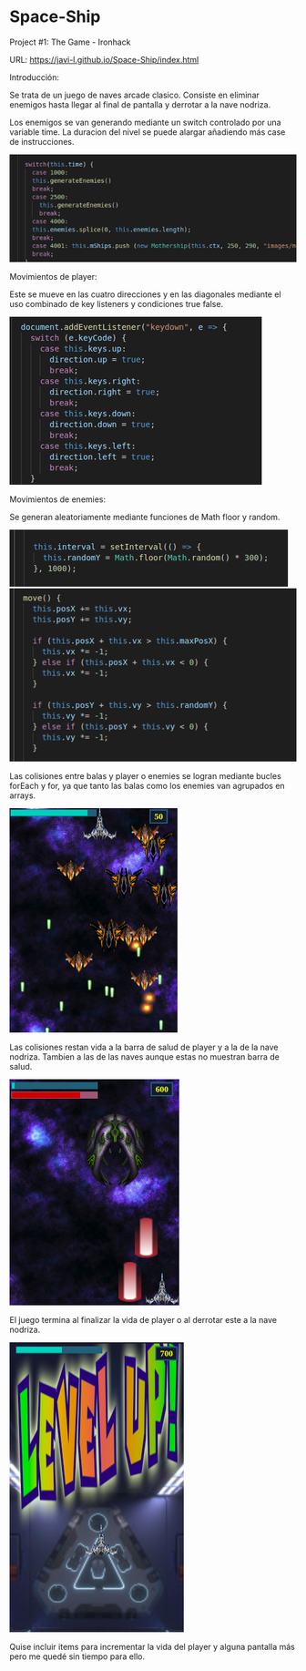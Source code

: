 # Space-Ship
Project #1: The Game - Ironhack

URL: https://javi-l.github.io/Space-Ship/index.html

Introducción:

Se trata de un juego de naves arcade clasico. Consiste en eliminar enemigos hasta llegar al final de pantalla y derrotar a la nave nodriza.

Los enemigos se van generando mediante un switch controlado por una variable time. La duracion del nivel se puede alargar añadiendo más case de instrucciones.

<img src = "https://github.com/Javi-L/Space-Ship/blob/master/screenshots/switch.png">


Movimientos de player:

Este se mueve en las cuatro direcciones y en las diagonales mediante el uso combinado de key listeners y condiciones true false.

<img src = https://github.com/Javi-L/Space-Ship/blob/master/screenshots/keys-boolean.png>


Movimientos de enemies:

Se generan aleatoriamente mediante funciones de Math floor y random.

<img src = https://github.com/Javi-L/Space-Ship/blob/master/screenshots/randomY.png>

<img src = https://github.com/Javi-L/Space-Ship/blob/master/screenshots/move-enemies.png>


Las colisiones entre balas y player o enemies se logran mediante bucles forEach y for, ya que tanto las balas como los enemies van agrupados en arrays.

<img src = https://github.com/Javi-L/Space-Ship/blob/master/screenshots/battle.png>


Las colisiones restan vida a la barra de salud de player y a la de la nave nodriza. Tambien a las de las naves aunque estas no muestran barra de salud.

<img src = https://github.com/Javi-L/Space-Ship/blob/master/screenshots/nodriza.png>


El juego termina al finalizar la vida de player o al derrotar este a la nave nodriza.

<img src = https://github.com/Javi-L/Space-Ship/blob/master/screenshots/levelup.png>


Quise incluir items para incrementar la vida del player y alguna pantalla más pero me quedé sin tiempo para ello.

